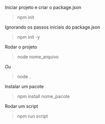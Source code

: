 Iniciar projeto e criar o package.json
> npm init

Ignorando os passos iniciais do package.json
> npm init -y

Rodar o projeto
> node nome_arquivo

*Ou*
> node .

Instalar um pacote
> npm install nome_pacote

Rodar um script
> npm run script